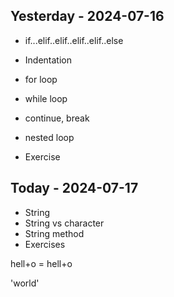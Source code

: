 
## Yesterday - 2024-07-16

* if...elif..elif..elif..elif..else

* Indentation

* for loop

* while loop

* continue, break

* nested loop

* Exercise


## Today - 2024-07-17

* String
* String vs character
* String method
* Exercises

hell\+o = hell+o

'world'


